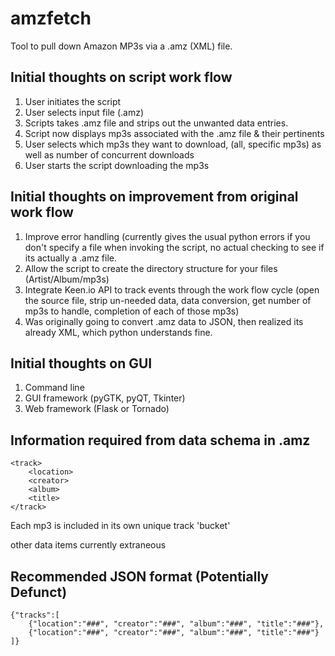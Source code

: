 amzfetch
========

Tool to pull down Amazon MP3s via a .amz (XML) file.

Initial thoughts on script work flow
------------------------------------

1. User initiates the script
2. User selects input file (.amz)
3. Scripts takes .amz file and strips out the unwanted data entries.
4. Script now displays mp3s associated with the .amz file & their pertinents
5. User selects which mp3s they want to download, (all, specific mp3s) as well as number of concurrent downloads
6. User starts the script downloading the mp3s

Initial thoughts on improvement from original work flow
-------------------------------------------------------


1. Improve error handling (currently gives the usual python errors if you don't specify a file when invoking the script, no actual checking to see if its actually a .amz file.
2. Allow the script to create the directory structure for your files (Artist/Album/mp3s)
3. Integrate Keen.io API to track events through the work flow cycle (open the source file, strip un-needed data, data conversion, get number of mp3s to handle, completion of each of those mp3s)
4. Was originally going to convert .amz data to JSON, then realized its already XML, which python understands fine.

Initial thoughts on GUI
-----------------------

1. Command line
2. GUI framework (pyGTK, pyQT, Tkinter)
3. Web framework (Flask or Tornado)

Information required from data schema in .amz
---------------------------------------------

```
<track>
	<location>
	<creator>
	<album>
	<title>
</track>
```
Each mp3 is included in its own unique track 'bucket'

other data items currently extraneous

Recommended JSON format (Potentially Defunct)
---------------------------------------------

```
{"tracks":[
    {"location":"###", "creator":"###", "album":"###", "title":"###"},
	{"location":"###", "creator":"###", "album":"###", "title":"###"}
]}
```
